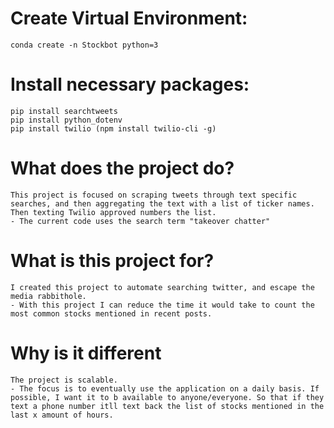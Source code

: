 # Create Virtual Environment:
    conda create -n Stockbot python=3
# Install necessary packages:
    pip install searchtweets
    pip install python_dotenv
    pip install twilio (npm install twilio-cli -g)
# What does the project do?
    This project is focused on scraping tweets through text specific searches, and then aggregating the text with a list of ticker names. Then texting Twilio approved numbers the list.
    - The current code uses the search term "takeover chatter"
# What is this project for?
    I created this project to automate searching twitter, and escape the media rabbithole. 
    - With this project I can reduce the time it would take to count the most common stocks mentioned in recent posts.
# Why is it different
    The project is scalable. 
    - The focus is to eventually use the application on a daily basis. If possible, I want it to b available to anyone/everyone. So that if they text a phone number itll text back the list of stocks mentioned in the last x amount of hours.
    
